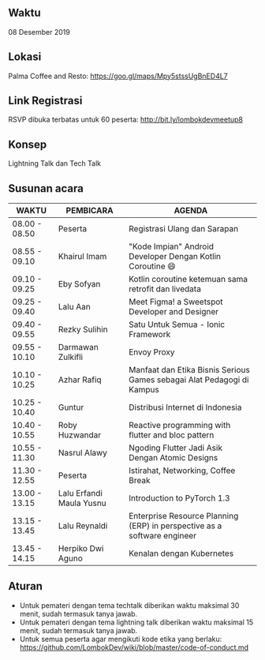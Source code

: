 ## Waktu
08 Desember 2019
## Lokasi
Palma Coffee and Resto: https://goo.gl/maps/Mpy5stssUgBnED4L7
## Link Registrasi
RSVP dibuka terbatas untuk 60 peserta: http://bit.ly/lombokdevmeetup8

## Konsep
Lightning Talk dan Tech Talk
## Susunan acara
| WAKTU         | PEMBICARA                | AGENDA                                                                   |
|---------------|--------------------------|--------------------------------------------------------------------------| 
| 08.00 - 08.50   | Peserta                  | Registrasi Ulang dan Sarapan                                             |
| 08.55 - 09.10   | Khairul Imam             | "Kode Impian" Android Developer Dengan Kotlin Coroutine 😄               |
| 09.10 - 09.25   | Eby Sofyan               | Kotlin coroutine ketemuan sama retrofit dan livedata                     |
| 09.25 - 09.40   | Lalu Aan                 | Meet Figma! a Sweetspot Developer and Designer                           |
| 09.40 - 09.55   | Rezky Sulihin            | Satu Untuk Semua - Ionic Framework                                       |
| 09.55 - 10.10   | Darmawan Zulkifli        | Envoy Proxy                                                              |
| 10.10 - 10.25   | Azhar Rafiq              | Manfaat dan Etika Bisnis Serious Games sebagai Alat Pedagogi di Kampus   |
| 10.25 - 10.40   | Guntur                   | Distribusi Internet di Indonesia                                         |
| 10.40 - 10.55   | Roby Huzwandar           | Reactive programming with flutter and bloc pattern                       |
| 10.55 - 11.30   | Nasrul Alawy             | Ngoding Flutter Jadi Asik Dengan Atomic Designs                          |
| 11.30 - 12.55   | Peserta                  | Istirahat, Networking, Coffee Break                                      |
| 13.00 - 13.15   | Lalu Erfandi Maula Yusnu | Introduction to PyTorch 1.3                                              |
| 13.15 - 13.45   | Lalu Reynaldi            | Enterprise Resource Planning (ERP) in perspective as a software engineer |
| 13.45 - 14.15   | Herpiko Dwi Aguno        | Kenalan dengan Kubernetes                                                |

## Aturan
- Untuk pemateri dengan tema techtalk diberikan waktu maksimal 30 menit, sudah termasuk tanya jawab.
- Untuk pemateri dengan tema lightning talk diberikan waktu maksimal 15 menit, sudah termasuk tanya jawab.
- Untuk semua peserta agar mengikuti kode etika yang berlaku: https://github.com/LombokDev/wiki/blob/master/code-of-conduct.md

